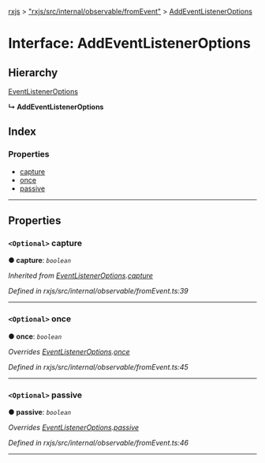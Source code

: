 [rxjs](../README.md) > ["rxjs/src/internal/observable/fromEvent"](../modules/_rxjs_src_internal_observable_fromevent_.md) > [AddEventListenerOptions](../interfaces/_rxjs_src_internal_observable_fromevent_.addeventlisteneroptions.md)

# Interface: AddEventListenerOptions

## Hierarchy

 [EventListenerOptions](_rxjs_src_internal_observable_fromevent_.eventlisteneroptions.md)

**↳ AddEventListenerOptions**

## Index

### Properties

* [capture](_rxjs_src_internal_observable_fromevent_.addeventlisteneroptions.md#capture)
* [once](_rxjs_src_internal_observable_fromevent_.addeventlisteneroptions.md#once)
* [passive](_rxjs_src_internal_observable_fromevent_.addeventlisteneroptions.md#passive)

---

## Properties

<a id="capture"></a>

### `<Optional>` capture

**● capture**: *`boolean`*

*Inherited from [EventListenerOptions](_rxjs_src_internal_observable_fromevent_.eventlisteneroptions.md).[capture](_rxjs_src_internal_observable_fromevent_.eventlisteneroptions.md#capture)*

*Defined in rxjs/src/internal/observable/fromEvent.ts:39*

___
<a id="once"></a>

### `<Optional>` once

**● once**: *`boolean`*

*Overrides [EventListenerOptions](_rxjs_src_internal_observable_fromevent_.eventlisteneroptions.md).[once](_rxjs_src_internal_observable_fromevent_.eventlisteneroptions.md#once)*

*Defined in rxjs/src/internal/observable/fromEvent.ts:45*

___
<a id="passive"></a>

### `<Optional>` passive

**● passive**: *`boolean`*

*Overrides [EventListenerOptions](_rxjs_src_internal_observable_fromevent_.eventlisteneroptions.md).[passive](_rxjs_src_internal_observable_fromevent_.eventlisteneroptions.md#passive)*

*Defined in rxjs/src/internal/observable/fromEvent.ts:46*

___

